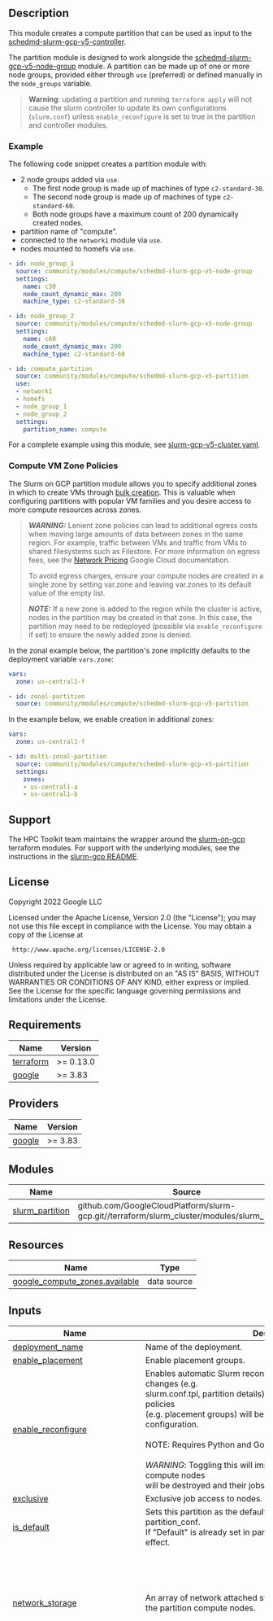 ## Description

This module creates a compute partition that can be used as input to the
[schedmd-slurm-gcp-v5-controller](../../scheduler/schedmd-slurm-gcp-v5-controller/README.md).

The partition module is designed to work alongside the
[schedmd-slurm-gcp-v5-node-group](../schedmd-slurm-gcp-v5-node-group/README.md)
module. A partition can be made up of one or
more node groups, provided either through `use` (preferred) or defined manually
in the `node_groups` variable.

> **Warning**: updating a partition and running `terraform apply` will not cause
> the slurm controller to update its own configurations (`slurm.conf`) unless
> `enable_reconfigure` is set to true in the partition and controller modules.

### Example

The following code snippet creates a partition module with:

* 2 node groups added via `use`.
  * The first node group is made up of machines of type `c2-standard-30`.
  * The second node group is made up of machines of type `c2-standard-60`.
  * Both node groups have a maximum count of 200 dynamically created nodes.
* partition name of "compute".
* connected to the `network1` module via `use`.
* nodes mounted to homefs via `use`.

```yaml
- id: node_group_1
  source: community/modules/compute/schedmd-slurm-gcp-v5-node-group
  settings:
    name: c30
    node_count_dynamic_max: 200
    machine_type: c2-standard-30

- id: node_group_2
  source: community/modules/compute/schedmd-slurm-gcp-v5-node-group
  settings:
    name: c60
    node_count_dynamic_max: 200
    machine_type: c2-standard-60

- id: compute_partition
  source: community/modules/compute/schedmd-slurm-gcp-v5-partition
  use:
  - network1
  - homefs
  - node_group_1
  - node_group_2
  settings:
    partition_name: compute
```

For a complete example using this module, see
[slurm-gcp-v5-cluster.yaml](../../../examples/slurm-gcp-v5-cluster.yaml).

### Compute VM Zone Policies

The Slurm on GCP partition module allows you to specify additional zones in
which to create VMs through [bulk creation][bulk]. This is valuable when
configuring partitions with popular VM families and you desire access to
more compute resources across zones.

[bulk]: https://cloud.google.com/compute/docs/instances/multiple/about-bulk-creation
[networkpricing]: https://cloud.google.com/vpc/network-pricing

> **_WARNING:_** Lenient zone policies can lead to additional egress costs when
> moving large amounts of data between zones in the same region. For example,
> traffic between VMs and traffic from VMs to shared filesystems such as
> Filestore. For more information on egress fees, see the
> [Network Pricing][networkpricing] Google Cloud documentation.
>
> To avoid egress charges, ensure your compute nodes are created in a single
> zone by setting var.zone and leaving var.zones to its default value of the
> empty list.
>
> **_NOTE:_** If a new zone is added to the region while the cluster is active,
> nodes in the partition may be created in that zone. In this case, the
> partition may need to be redeployed (possible via `enable_reconfigure` if set)
> to ensure the newly added zone is denied.

In the zonal example below, the partition's zone implicitly defaults to the
deployment variable `vars.zone`:

```yaml
vars:
  zone: us-central1-f

- id: zonal-partition
  source: community/modules/compute/schedmd-slurm-gcp-v5-partition
```

In the example below, we enable creation in additional zones:

```yaml
vars:
  zone: us-central1-f

- id: multi-zonal-partition
  source: community/modules/compute/schedmd-slurm-gcp-v5-partition
  settings:
    zones:
    - us-central1-a
    - us-central1-b
```

## Support

The HPC Toolkit team maintains the wrapper around the [slurm-on-gcp] terraform
modules. For support with the underlying modules, see the instructions in the
[slurm-gcp README][slurm-gcp-readme].

[slurm-on-gcp]: https://github.com/GoogleCloudPlatform/slurm-gcp
[slurm-gcp-readme]: https://github.com/GoogleCloudPlatform/slurm-gcp#slurm-on-google-cloud-platform

## License
<!-- BEGINNING OF PRE-COMMIT-TERRAFORM DOCS HOOK -->
Copyright 2022 Google LLC

Licensed under the Apache License, Version 2.0 (the "License");
you may not use this file except in compliance with the License.
You may obtain a copy of the License at

     http://www.apache.org/licenses/LICENSE-2.0

Unless required by applicable law or agreed to in writing, software
distributed under the License is distributed on an "AS IS" BASIS,
WITHOUT WARRANTIES OR CONDITIONS OF ANY KIND, either express or implied.
See the License for the specific language governing permissions and
limitations under the License.

## Requirements

| Name | Version |
|------|---------|
| <a name="requirement_terraform"></a> [terraform](#requirement\_terraform) | >= 0.13.0 |
| <a name="requirement_google"></a> [google](#requirement\_google) | >= 3.83 |

## Providers

| Name | Version |
|------|---------|
| <a name="provider_google"></a> [google](#provider\_google) | >= 3.83 |

## Modules

| Name | Source | Version |
|------|--------|---------|
| <a name="module_slurm_partition"></a> [slurm\_partition](#module\_slurm\_partition) | github.com/GoogleCloudPlatform/slurm-gcp.git//terraform/slurm_cluster/modules/slurm_partition | 5.11.0 |

## Resources

| Name | Type |
|------|------|
| [google_compute_zones.available](https://registry.terraform.io/providers/hashicorp/google/latest/docs/data-sources/compute_zones) | data source |

## Inputs

| Name | Description | Type | Default | Required |
|------|-------------|------|---------|:--------:|
| <a name="input_deployment_name"></a> [deployment\_name](#input\_deployment\_name) | Name of the deployment. | `string` | n/a | yes |
| <a name="input_enable_placement"></a> [enable\_placement](#input\_enable\_placement) | Enable placement groups. | `bool` | `true` | no |
| <a name="input_enable_reconfigure"></a> [enable\_reconfigure](#input\_enable\_reconfigure) | Enables automatic Slurm reconfigure on when Slurm configuration changes (e.g.<br>slurm.conf.tpl, partition details). Compute instances and resource policies<br>(e.g. placement groups) will be destroyed to align with new configuration.<br><br>NOTE: Requires Python and Google Pub/Sub API.<br><br>*WARNING*: Toggling this will impact the running workload. Deployed compute nodes<br>will be destroyed and their jobs will be requeued. | `bool` | `false` | no |
| <a name="input_exclusive"></a> [exclusive](#input\_exclusive) | Exclusive job access to nodes. | `bool` | `true` | no |
| <a name="input_is_default"></a> [is\_default](#input\_is\_default) | Sets this partition as the default partition by updating the partition\_conf.<br>If "Default" is already set in partition\_conf, this variable will have no effect. | `bool` | `false` | no |
| <a name="input_network_storage"></a> [network\_storage](#input\_network\_storage) | An array of network attached storage mounts to be configured on the partition compute nodes. | <pre>list(object({<br>    server_ip             = string,<br>    remote_mount          = string,<br>    local_mount           = string,<br>    fs_type               = string,<br>    mount_options         = string,<br>    client_install_runner = map(string)<br>    mount_runner          = map(string)<br>  }))</pre> | `[]` | no |
| <a name="input_node_groups"></a> [node\_groups](#input\_node\_groups) | A list of node groups associated with this partition. See<br>schedmd-slurm-gcp-v5-node-group for more information on defining a node<br>group in a blueprint. | <pre>list(object({<br>    node_count_static      = number<br>    node_count_dynamic_max = number<br>    group_name             = string<br>    node_conf              = map(string)<br>    access_config = list(object({<br>      nat_ip       = string<br>      network_tier = string<br>    }))<br>    additional_disks = list(object({<br>      disk_name    = string<br>      device_name  = string<br>      disk_size_gb = number<br>      disk_type    = string<br>      disk_labels  = map(string)<br>      auto_delete  = bool<br>      boot         = bool<br>    }))<br>    additional_networks = list(object({<br>      network            = string<br>      subnetwork         = string<br>      subnetwork_project = string<br>      network_ip         = string<br>      nic_type           = string<br>      stack_type         = string<br>      queue_count        = number<br>      access_config = list(object({<br>        nat_ip       = string<br>        network_tier = string<br>      }))<br>      ipv6_access_config = list(object({<br>        network_tier = string<br>      }))<br>      alias_ip_range = list(object({<br>        ip_cidr_range         = string<br>        subnetwork_range_name = string<br>      }))<br>    }))<br>    bandwidth_tier         = string<br>    can_ip_forward         = bool<br>    disable_smt            = bool<br>    disk_auto_delete       = bool<br>    disk_labels            = map(string)<br>    disk_size_gb           = number<br>    disk_type              = string<br>    enable_confidential_vm = bool<br>    enable_oslogin         = bool<br>    enable_shielded_vm     = bool<br>    enable_spot_vm         = bool<br>    gpu = object({<br>      count = number<br>      type  = string<br>    })<br>    instance_template    = string<br>    labels               = map(string)<br>    machine_type         = string<br>    maintenance_interval = string<br>    metadata             = map(string)<br>    min_cpu_platform     = string<br>    on_host_maintenance  = string<br>    preemptible          = bool<br>    reservation_name     = string<br>    service_account = object({<br>      email  = string<br>      scopes = list(string)<br>    })<br>    shielded_instance_config = object({<br>      enable_integrity_monitoring = bool<br>      enable_secure_boot          = bool<br>      enable_vtpm                 = bool<br>    })<br>    spot_instance_config = object({<br>      termination_action = string<br>    })<br>    source_image_family  = string<br>    source_image_project = string<br>    source_image         = string<br>    tags                 = list(string)<br>  }))</pre> | `[]` | no |
| <a name="input_partition_conf"></a> [partition\_conf](#input\_partition\_conf) | Slurm partition configuration as a map.<br>See https://slurm.schedmd.com/slurm.conf.html#SECTION_PARTITION-CONFIGURATION | `map(string)` | `{}` | no |
| <a name="input_partition_name"></a> [partition\_name](#input\_partition\_name) | The name of the slurm partition. | `string` | n/a | yes |
| <a name="input_partition_startup_scripts_timeout"></a> [partition\_startup\_scripts\_timeout](#input\_partition\_startup\_scripts\_timeout) | The timeout (seconds) applied to the partition startup script. If<br>any script exceeds this timeout, then the instance setup process is considered<br>failed and handled accordingly.<br><br>NOTE: When set to 0, the timeout is considered infinite and thus disabled. | `number` | `300` | no |
| <a name="input_project_id"></a> [project\_id](#input\_project\_id) | Project in which the HPC deployment will be created. | `string` | n/a | yes |
| <a name="input_region"></a> [region](#input\_region) | The default region for Cloud resources. | `string` | n/a | yes |
| <a name="input_slurm_cluster_name"></a> [slurm\_cluster\_name](#input\_slurm\_cluster\_name) | Cluster name, used for resource naming and slurm accounting. If not provided it will default to the first 8 characters of the deployment name (removing any invalid characters). | `string` | `null` | no |
| <a name="input_startup_script"></a> [startup\_script](#input\_startup\_script) | Startup script that will be used by the partition VMs. | `string` | `""` | no |
| <a name="input_subnetwork_project"></a> [subnetwork\_project](#input\_subnetwork\_project) | The project the subnetwork belongs to. | `string` | `""` | no |
| <a name="input_subnetwork_self_link"></a> [subnetwork\_self\_link](#input\_subnetwork\_self\_link) | Subnet to deploy to. | `string` | `null` | no |
| <a name="input_zone"></a> [zone](#input\_zone) | Zone in which to create compute VMs. Additional zones in the same region can be specified in var.zones. | `string` | n/a | yes |
| <a name="input_zone_target_shape"></a> [zone\_target\_shape](#input\_zone\_target\_shape) | Strategy for distributing VMs across zones in a region.<br>ANY<br>  GCE picks zones for creating VM instances to fulfill the requested number of VMs<br>  within present resource constraints and to maximize utilization of unused zonal<br>  reservations.<br>ANY\_SINGLE\_ZONE (default)<br>  GCE always selects a single zone for all the VMs, optimizing for resource quotas,<br>  available reservations and general capacity.<br>BALANCED<br>  GCE prioritizes acquisition of resources, scheduling VMs in zones where resources<br>  are available while distributing VMs as evenly as possible across allowed zones<br>  to minimize the impact of zonal failure. | `string` | `"ANY_SINGLE_ZONE"` | no |
| <a name="input_zones"></a> [zones](#input\_zones) | Additional nodes in which to allow creation of partition nodes. Google Cloud<br>will find zone based on availability, quota and reservations. | `set(string)` | `[]` | no |

## Outputs

| Name | Description |
|------|-------------|
| <a name="output_partition"></a> [partition](#output\_partition) | Details of a slurm partition |
<!-- END OF PRE-COMMIT-TERRAFORM DOCS HOOK -->
